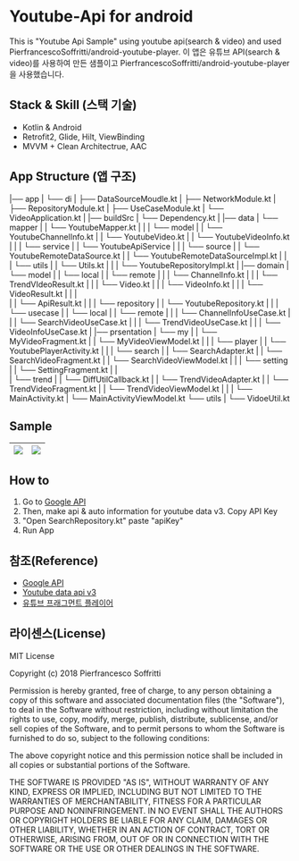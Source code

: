 # Youtube-Api for android

This is "Youtube Api Sample" using youtube api(search & video) and used PierfrancescoSoffritti/android-youtube-player.
이 앱은 유튜브 API(search & video)를 사용하여 만든 샘플이고 PierfrancescoSoffritti/android-youtube-player을 사용했습니다.

## Stack & Skill (스택 기술)
- Kotlin & Android
- Retrofit2, Glide, Hilt, ViewBinding
- MVVM + Clean Architectrue, AAC

## App Structure (앱 구조)
|── app
|   └── di
|       ├── DataSourceMoudle.kt
|       ├── NetworkModule.kt
|       ├── RepositoryModule.kt
|       ├── UseCaseModule.kt
|       └── VideoApplication.kt
|
|── buildSrc
|   └── Dependency.kt
|
|── data
|    └── mapper
|    |    └── YoutubeMapper.kt
|    |
|    └── model
|    |    └── YoutubeChannelInfo.kt
|    |    └── YoutubeVideo.kt
|    |    └── YoutubeVideoInfo.kt
|    |
|    └── service
|    |    └── YoutubeApiService
|    |
|    └── source
|    |    └── YoutubeRemoteDataSource.kt
|    |    └── YoutubeRemoteDataSourceImpl.kt
|    |
|    └── utils
|    |    └── Utils.kt
|    |
|    └── YoutubeRepositoryImpl.kt
|
|── domain
|    └── model
|    |    └── local
|    |    └── remote
|    |    |     └── ChannelInfo.kt
|    |    |     └── TrendVIdeoResult.kt
|    |    |     └── Video.kt
|    |    |     └── VideoInfo.kt
|    |    |     └── VideoResult.kt
|    |    |     
|    |    └── ApiResult.kt
|    |
|    └── repository
|    |    └── YoutubeRepository.kt
|    |
|    └── usecase
|    |    └── local
|    |    └── remote
|    |    |    └── ChannelInfoUseCase.kt
|    |    |    └── SearchVideoUseCase.kt
|    |    |    └── TrendVideoUseCase.kt
|    |    |    └── VideoInfoUseCase.kt
|
|── prsentation
|    └── my
|    |    └── MyVideoFragment.kt
|    |    └── MyVideoViewModel.kt
|    |
|    └── player
|    |    └── YoutubePlayerActivity.kt
|    |
|    └── search
|    |    └── SearchAdapter.kt
|    |    └── SearchVideoFragment.kt
|    |    └── SearchVideoViewModel.kt
|    |
|    └── setting
|    |    └── SettingFragment.kt
|    |    
|    └── trend
|    |    └── DiffUtilCallback.kt
|    |    └── TrendVideoAdapter.kt
|    |    └── TrendVideoFragment.kt
|    |    └── TrendVideoViewModel.kt
|    |
|    └── MainActivity.kt
|    └── MainActivityViewModel.kt
└── utils
|    └── VidoeUtil.kt

## Sample
|<img src="https://github.com/cheonjoosung/Youtube-Search-Android/blob/master/image/trend.jpeg">|<img src="https://github.com/cheonjoosung/Youtube-Search-Android/blob/master/image/search.jpeg">|
|-|-|


## How to
1. Go to [Google API](https://console.cloud.google.com/apis)
2. Then, make api & auto information for youtube data v3. Copy API Key
3. "Open SearchRepository.kt" paste "apiKey"
4. Run App 

## 참조(Reference)

- [Google API](https://console.cloud.google.com/apis)
- [Youtube data api v3](https://developers.google.com/youtube/v3/docs)
- [유튜브 프래그먼트 플레이어](https://github.com/PierfrancescoSoffritti/android-youtube-player)


## 라이센스(License)
MIT License

Copyright (c) 2018 Pierfrancesco Soffritti

Permission is hereby granted, free of charge, to any person obtaining a copy
of this software and associated documentation files (the "Software"), to deal
in the Software without restriction, including without limitation the rights
to use, copy, modify, merge, publish, distribute, sublicense, and/or sell
copies of the Software, and to permit persons to whom the Software is
furnished to do so, subject to the following conditions:

The above copyright notice and this permission notice shall be included in all
copies or substantial portions of the Software.

THE SOFTWARE IS PROVIDED "AS IS", WITHOUT WARRANTY OF ANY KIND, EXPRESS OR
IMPLIED, INCLUDING BUT NOT LIMITED TO THE WARRANTIES OF MERCHANTABILITY,
FITNESS FOR A PARTICULAR PURPOSE AND NONINFRINGEMENT. IN NO EVENT SHALL THE
AUTHORS OR COPYRIGHT HOLDERS BE LIABLE FOR ANY CLAIM, DAMAGES OR OTHER
LIABILITY, WHETHER IN AN ACTION OF CONTRACT, TORT OR OTHERWISE, ARISING FROM,
OUT OF OR IN CONNECTION WITH THE SOFTWARE OR THE USE OR OTHER DEALINGS IN THE
SOFTWARE.


